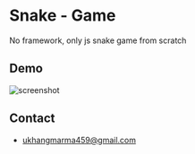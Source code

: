 
# Snake - Game
No framework, only js snake game from scratch


## Demo

![screenshot](https://user-images.githubusercontent.com/94834060/163021895-45898c1b-44d4-46dc-bc84-3c60cd62d12e.png)

## Contact

- [ukhangmarma459@gmail.com](https://www.gmail.com)
